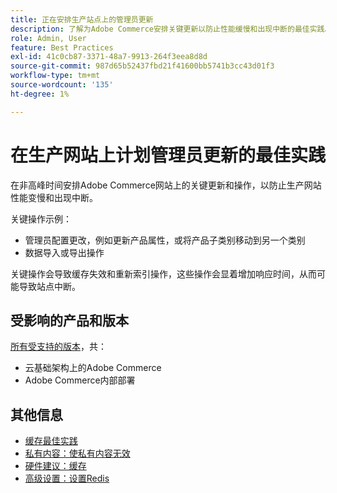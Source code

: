 ```yaml
---
title: 正在安排生产站点上的管理员更新
description: 了解为Adobe Commerce安排关键更新以防止性能缓慢和出现中断的最佳实践。
role: Admin, User
feature: Best Practices
exl-id: 41c0cb87-3371-48a7-9913-264f3eea8d8d
source-git-commit: 987d65b52437fbd21f41600bb5741b3cc43d01f3
workflow-type: tm+mt
source-wordcount: '135'
ht-degree: 1%

---
```


# 在生产网站上计划管理员更新的最佳实践

在非高峰时间安排Adobe Commerce网站上的关键更新和操作，以防止生产网站性能变慢和出现中断。

关键操作示例：

- 管理员配置更改，例如更新产品属性，或将产品子类别移动到另一个类别
- 数据导入或导出操作

关键操作会导致缓存失效和重新索引操作，这些操作会显着增加响应时间，从而可能导致站点中断。

## 受影响的产品和版本

[所有受支持的版本](../../../release/versions.md)，共：

- 云基础架构上的Adobe Commerce
- Adobe Commerce内部部署

## 其他信息

- [缓存最佳实践](https://experienceleague.adobe.com/en/docs/commerce-admin/systems/tools/cache-management#best-practices-for-caching)
- [私有内容：使私有内容无效](https://developer.adobe.com/commerce/php/development/cache/page/private-content/#invalidate-private-content)
- [硬件建议：缓存](../../../performance/hardware.md#caches)
- [高级设置：设置Redis](../../../performance/advanced-setup.md#set-up-redis)
